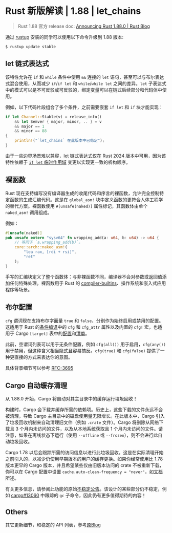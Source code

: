 # Rust 新版解读 | 1.88 | let_chains

> Rust 1.88 官方 release doc: [Announcing Rust 1.88.0 | Rust Blog](https://blog.rust-lang.org/2025/06/26/Rust-1.88.0/)

通过 [rustup](https://www.rust-lang.org/tools/install) 安装的同学可以使用以下命令升级到 1.88 版本:

```shell
$ rustup update stable
```

## let 链式表达式

该特性允许在 `if` 和 `while` 条件中使用 `&&` 连接的 `let` 语句，甚至可以与布尔表达式混合使用，从而减少 `if`/`if let` 和 `while`/`while let` 之间的差异。`let` 子表达式中的模式可以是不可反驳或可反驳的，绑定变量可以在链式后续部分和代码体中使用。

例如，以下代码片段组合了多个条件，之前需要嵌套 `if let` 和 `if` 块才能实现：

```rust
if let Channel::Stable(v) = release_info()
    && let Semver { major, minor, .. } = v
    && major == 1
    && minor == 88
{
    println!("`let_chains` 在此版本中已稳定");
}
```

由于一些边界场景难以兼容，let 链式表达式仅在 Rust 2024 版本中可用，因为该特性依赖于 [`if let` 临时作用域](https://doc.rust-lang.org/edition-guide/rust-2024/temporary-if-let-scope.html) 变更以实现更一致的析构顺序。

## 裸函数

Rust 现在支持编写没有编译器生成的收尾代码和序言的裸函数，允许完全控制特定函数的生成汇编代码。这是在 `global_asm!` 块中定义函数的更符合人体工程学的替代方案。裸函数使用 `#[unsafe(naked)]` 属性标记，其函数体由单个 `naked_asm!` 调用组成。

例如：

```rust
#[unsafe(naked)]
pub unsafe extern "sysv64" fn wrapping_add(a: u64, b: u64) -> u64 {
    // 等同于 `a.wrapping_add(b)`。
    core::arch::naked_asm!(
        "lea rax, [rdi + rsi]",
        "ret"
    );
}
```

手写的汇编块定义了整个函数体：与非裸函数不同，编译器不会对参数或返回值添加任何特殊处理。裸函数用于 Rust 的 [compiler-builtins](https://github.com/rust-lang/compiler-builtins)、操作系统和嵌入式应用程序等场景。

## 布尔配置

`cfg` 谓词现在支持布尔字面量 `true` 和 `false`，分别作为始终启用或禁用的配置。这适用于 Rust 的[条件编译](https://doc.rust-lang.org/reference/conditional-compilation.html)中的 `cfg` 和 `cfg_attr` 属性以及内置的 `cfg!` 宏，也适用于 Cargo `[target]` 表中的[配置](https://doc.rust-lang.org/cargo/reference/config.html#target)和[清单](https://doc.rust-lang.org/cargo/reference/specifying-dependencies.html#platform-specific-dependencies)。

此前，空谓词列表可以用于无条件配置，例如 `cfg(all())` 用于启用，`cfg(any())` 用于禁用，但这种含义相当隐式且容易搞反。`cfg(true)` 和 `cfg(false)` 提供了一种更直接的方式来表达你的意图。

具体背景细节可以参考 [RFC-3695](https://rust-lang.github.io/rfcs/3695-cfg-boolean-literals.html)

## Cargo 自动缓存清理

从 1.88.0 开始，Cargo 将自动对其主目录中的缓存运行垃圾回收！

构建时，Cargo 会下载并缓存所需的依赖项。历史上，这些下载的文件永远不会被清理，导致 Cargo 主目录中的磁盘使用量无限增长。在此版本中，Cargo 引入了垃圾回收机制来自动清理旧文件（例如 `.crate` 文件）。Cargo 将删除从网络下载且 3 个月内未访问的文件，以及从本地系统获取且 1 个月内未访问的文件。请注意，如果在离线状态下运行（使用 `--offline` 或 `--frozen`），则不会进行此自动垃圾回收。

Cargo 1.78 以后会跟踪所需的访问信息以进行此垃圾回收。这是在实际清理开始之前引入的，以减少仍使用早期版本的用户的缓存更换。如果你经常使用比 1.78 版本更早的 Cargo 版本，并且希望某些仅由旧版本访问的 crate 不被重新下载，你可以在 Cargo 配置中设置 `cache.auto-clean-frequency = "never"`，如[文档](https://doc.rust-lang.org/nightly/cargo/reference/config.html#cache)所述。

有关更多信息，请参阅此功能的原始[不稳定公告](https://blog.rust-lang.org/2023/12/11/cargo-cache-cleaning/)。该设计的某些部分仍不稳定，例如 [cargo#13060](https://github.com/rust-lang/cargo/issues/13060) 中跟踪的 `gc` 子命令，因此仍有更多值得期待的内容！

## Others

其它更新细节，和稳定的 API 列表，参考[原Blog](https://blog.rust-lang.org/2025/06/26/Rust-1.88.0/#stabilized-apis)
